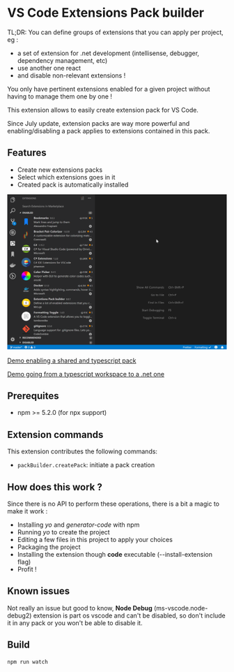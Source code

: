 # VS Code Extensions Pack builder

TL;DR: You can define groups of extensions that you can apply per project, eg :

- a set of extension for .net development (intellisense, debugger, dependency management, etc)
- use another one react
- and disable non-relevant extensions !

You only have pertinent extensions enabled for a given project without having to manage them one by one !

This extension allows to easily create extension pack for VS Code.

Since July update, extension packs are way more powerful and enabling/disabling a pack applies to extensions contained in this pack.

## Features

- Create new extensions packs
- Select which extensions goes in it
- Created pack is automatically installed

![feature create pack](/images/demo.gif)

[Demo enabling a shared and typescript pack](/images/demo-typescript.gif)

[Demo going from a typescript workspace to a .net one](/images/demo-typescript-to-dotnet.gif)

## Prerequites

- npm >= 5.2.0 (for npx support)

## Extension commands

This extension contributes the following commands:

- `packBuilder.createPack`: initiate a pack creation

## How does this work ?

Since there is no API to perform these operations, there is a bit a magic to make it work :

- Installing _yo_ and _generator-code_ with npm
- Running _yo_ to create the project
- Editing a few files in this project to apply your choices
- Packaging the project
- Installing the extension though **code** executable (--install-extension flag)
- Profit !

## Known issues

Not really an issue but good to know, **Node Debug** (ms-vscode.node-debug2) extension is part os vscode and can't be disabled, so don't include it in any pack or you won't be able to disable it.

## Build

```bash
npm run watch
```
